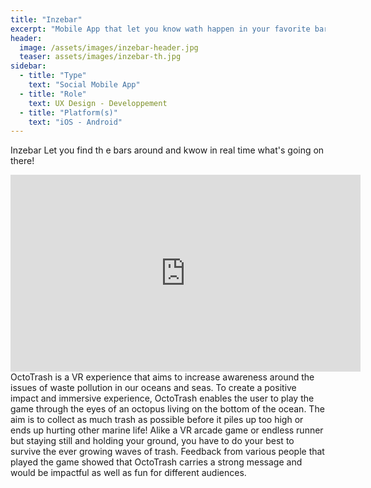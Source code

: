 ```yaml
---
title: "Inzebar"
excerpt: "Mobile App that let you know wath happen in your favorite bar in real time"
header:
  image: /assets/images/inzebar-header.jpg
  teaser: assets/images/inzebar-th.jpg
sidebar:
  - title: "Type"
    text: "Social Mobile App"
  - title: "Role"
    text: UX Design - Developpement
  - title: "Platform(s)"
    text: "iOS - Android"
---
```

Inzebar Let you find th e bars around and kwow in real time what's going on there!



<iframe width="560" height="315" src="https://www.youtube.com/embed/2OXN4fZvxQ0?rel=0" frameborder="0" allow="autoplay; encrypted-media" allowfullscreen></iframe>
<br>
OctoTrash is a VR experience that aims to increase awareness around the issues of waste pollution in our oceans and seas. To create a positive impact and immersive experience, OctoTrash enables the user to play the game through the eyes of an octopus living on the bottom of the ocean. The aim is to collect as much trash as possible before it piles up too high or ends up hurting other marine life! Alike a VR arcade game or endless runner but staying still and holding your ground, you have to do your best to survive the ever growing waves of trash. Feedback from various people that played the game showed that OctoTrash carries a strong message and would be impactful as well as fun for different audiences.
